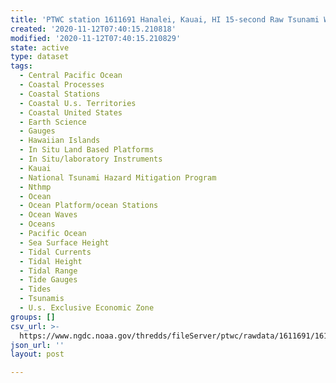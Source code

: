 ```yaml
---
title: 'PTWC station 1611691 Hanalei, Kauai, HI 15-second Raw Tsunami Water Level Data'
created: '2020-11-12T07:40:15.210818'
modified: '2020-11-12T07:40:15.210829'
state: active
type: dataset
tags:
  - Central Pacific Ocean
  - Coastal Processes
  - Coastal Stations
  - Coastal U.s. Territories
  - Coastal United States
  - Earth Science
  - Gauges
  - Hawaiian Islands
  - In Situ Land Based Platforms
  - In Situ/laboratory Instruments
  - Kauai
  - National Tsunami Hazard Mitigation Program
  - Nthmp
  - Ocean
  - Ocean Platform/ocean Stations
  - Ocean Waves
  - Oceans
  - Pacific Ocean
  - Sea Surface Height
  - Tidal Currents
  - Tidal Height
  - Tidal Range
  - Tide Gauges
  - Tides
  - Tsunamis
  - U.s. Exclusive Economic Zone
groups: []
csv_url: >-
  https://www.ngdc.noaa.gov/thredds/fileServer/ptwc/rawdata/1611691/1611691_20100101to20101231.csv.gz
json_url: ''
layout: post

---
```


